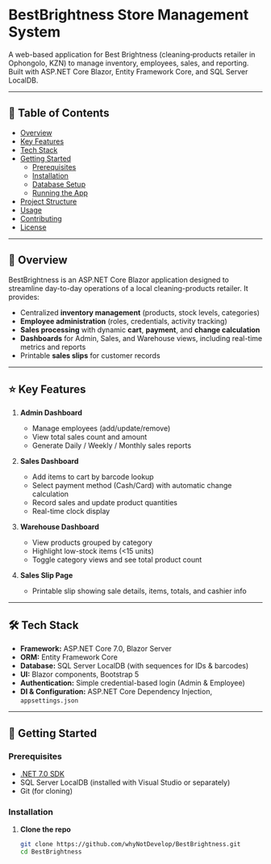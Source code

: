 # BestBrightness Store Management System

A web-based application for Best Brightness (cleaning‐products retailer in Ophongolo, KZN) to manage inventory, employees, sales, and reporting. Built with ASP.NET Core Blazor, Entity Framework Core, and SQL Server LocalDB.

---

## 📖 Table of Contents

- [Overview](#overview)  
- [Key Features](#key-features)  
- [Tech Stack](#tech-stack)  
- [Getting Started](#getting-started)  
  - [Prerequisites](#prerequisites)  
  - [Installation](#installation)  
  - [Database Setup](#database-setup)  
  - [Running the App](#running-the-app)  
- [Project Structure](#project-structure)  
- [Usage](#usage)  
- [Contributing](#contributing)  
- [License](#license)  

---

## 📝 Overview

BestBrightness is an ASP.NET Core Blazor application designed to streamline day-to-day operations of a local cleaning-products retailer. It provides:

- Centralized **inventory management** (products, stock levels, categories)  
- **Employee administration** (roles, credentials, activity tracking)  
- **Sales processing** with dynamic **cart**, **payment**, and **change calculation**  
- **Dashboards** for Admin, Sales, and Warehouse views, including real-time metrics and reports  
- Printable **sales slips** for customer records  

---

## ⭐ Key Features

1. **Admin Dashboard**  
   - Manage employees (add/update/remove)  
   - View total sales count and amount  
   - Generate Daily / Weekly / Monthly sales reports  

2. **Sales Dashboard**  
   - Add items to cart by barcode lookup  
   - Select payment method (Cash/Card) with automatic change calculation  
   - Record sales and update product quantities  
   - Real-time clock display  

3. **Warehouse Dashboard**  
   - View products grouped by category  
   - Highlight low-stock items (<15 units)  
   - Toggle category views and see total product count  

4. **Sales Slip Page**  
   - Printable slip showing sale details, items, totals, and cashier info  

---

## 🛠️ Tech Stack

- **Framework:** ASP.NET Core 7.0, Blazor Server  
- **ORM:** Entity Framework Core  
- **Database:** SQL Server LocalDB (with sequences for IDs & barcodes)  
- **UI:** Blazor components, Bootstrap 5  
- **Authentication:** Simple credential-based login (Admin & Employee)  
- **DI & Configuration:** ASP.NET Core Dependency Injection, `appsettings.json`  

---

## 🚀 Getting Started

### Prerequisites

- [.NET 7.0 SDK](https://dotnet.microsoft.com/download)  
- SQL Server LocalDB (installed with Visual Studio or separately)  
- Git (for cloning)  

### Installation

1. **Clone the repo**  
   ```bash
   git clone https://github.com/whyNotDevelop/BestBrightness.git
   cd BestBrightness
